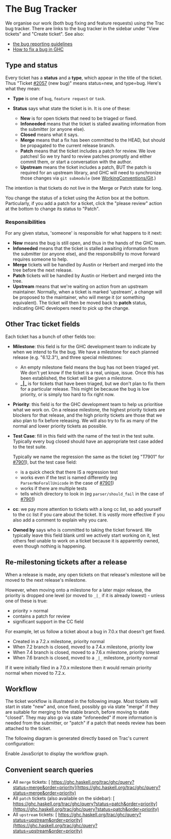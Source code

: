 


# The Bug Tracker



We organise our work (both bug fixing and feature requests) using the Trac bug tracker.   There are links to the bug tracker in the sidebar under "View tickets" and "Create ticket". See also:


- [the bug reporting guidelines](report-a-bug)
- [How to fix a bug in GHC](working-conventions/fixing-bugs)

## Type and status



Every ticket has a **status** and a **type**, which appear in the title of the ticket.  Thus "Ticket [\#2057](https://gitlab.staging.haskell.org/ghc/ghc/issues/2057) (new bug)" means status=new, and type=bug.  Here's what they mean:


- **Type** is one of `bug`, `feature request` or `task`.

- **Status** says what state the ticket is in.  It is one of these:

  - **New** is for open tickets that need to be triaged or fixed.
  - **Infoneeded** means that the ticket is stalled awaiting information from the submitter (or anyone else).
  - **Closed** means what it says.
  - **Merge** means that a fix has been committed to the HEAD, but should be propagated to the current release branch.
  - **Patch** means that the ticket includes a patch for review.  We love patches!  So we try hard to review patches promptly and either commit them, or start a conversation with the author.
  - **Upstream** means the ticket includes a patch, BUT the patch is required for an upstream library, and GHC will need to synchronize those changes via `git submodule` (see [WorkingConventions/Git](working-conventions/git).)


The intention is that tickets do not live in the Merge or Patch state for long.



You change the status of a ticket using the Action box at the bottom.  Particularly, if you add a patch for a ticket, click the "please review" action at the bottom to change its status to "Patch".


### Responsibilities



For any given status, 'someone' is responsible for what happens to it next:


- **New** means the bug is still open, and thus in the hands of the GHC team.
- **Infoneeded** means that the ticket is stalled awaiting information from the submitter (or anyone else), and the responsibility to move forward requires someone to help.
- **Merge** tickets will be handled by Austin or Herbert and merged into the tree before the next release.
- **Patch** tickets will be handled by Austin or Herbert and merged into the tree.
- **Upstream** means that we're waiting on action from an upstream maintainer. Normally, when a ticket is marked 'upstream', a change will be proposed to the maintainer, who will merge it (or something equivalent). The ticket will then be moved back to **patch** status, indicating GHC developers need to pick up the change.

## Other Trac ticket fields



Each ticket has a bunch of other fields too:


- **Milestone**: this field is for the GHC development team to indicate by when we intend to fix the bug.  We have a milestone for each planned release (e.g. "6.12.3"), and three special milestones:

  - An empty milestone field means the bug has not been triaged yet.  We don't yet know if the
    ticket is a real, unique, issue.  Once this has been established, the ticket will be given
    a milestone.
  - **\_\|\_** is for tickets that have been triaged, but we don't plan to fix them for a particular
    release.  This might be because the bug is low priority, or is simply too hard to fix right now.

- **Priority**: this field is for the GHC development team to help us prioritise what we work on. On a release milestone, the highest priority tickets are blockers for that release, and the high priority tickets are those that we also plan to fix before releasing. We will also try to fix as many of the normal and lower priority tickets as possible.

- **Test Case**: fill in this field with the name of the test in the test suite.  Typically every bug
  closed should have an appropriate test case added to the test suite.

  Typically we name the regression the same as the ticket (eg "T7901" for [\#7901](https://gitlab.staging.haskell.org/ghc/ghc/issues/7901)), but the test case field:

  - is a quick check that there IS a regression test
  - works even if the test is named differently (eg `ParserNoForallUnicode` in the case of [\#7901](https://gitlab.staging.haskell.org/ghc/ghc/issues/7901))
  - works if there are multiple tests
  - tells which directory to look in (eg `parser/should_fail` in the case of [\#7901](https://gitlab.staging.haskell.org/ghc/ghc/issues/7901))

- **cc**: we pay more attention to tickets with a long cc list, so add yourself to the cc list if you care about the ticket.  It is *vastly* more effective if you also add a comment to explain why you care. 

- **Owned by** says who is committed to taking the ticket forward.  We typically leave this field blank until we actively start working on it, lest others feel unable to work on a ticket because it is apparently owned, even though nothing is happening.

## Re-milestoning tickets after a release



When a release is made, any open tickets on that release's milestone will be moved to the next release's milestone.



However, when moving onto a milestone for a later major release, the priority is dropped one level (or moved to `_|_` if it is already lowest) - unless one of these is true:


- priority \> normal
- contains a patch for review
- significant support in the CC field


For example, let us follow a ticket about a bug in 7.0.x that doesn't get fixed.


- Created in a 7.2.x milestone, priority normal
- When 7.2 branch is closed, moved to a 7.4.x milestone, priority low
- When 7.4 branch is closed, moved to a 7.6.x milestone, priority lowest
- When 7.6 branch is closed, moved to a `_|_` milestone, priority normal


If it were initially filed in a 7.0.x milestone then it would remain priority normal when moved to 7.2.x.


## Workflow



The ticket workflow is illustrated in the following image. Most tickets will start in state "new" and, once fixed, possibly go via state "merge" if they are suitable for merging to the stable branch, before moving to state "closed". They may also go via state "infoneeded" if more information is needed from the submitter, or "patch" if a patch that needs review has been attached to the ticket.



The following diagram is generated directly based on Trac's current configuration:



Enable JavaScript to display the workflow graph.



## Convenient search queries


- All `merge` tickets: [
  https://ghc.haskell.org/trac/ghc/query?status=merge&order=priority](https://ghc.haskell.org/trac/ghc/query?status=merge&order=priority)
- All `patch` tickets (also available on the sidebar): [
  https://ghc.haskell.org/trac/ghc/query?status=patch&order=priority](https://ghc.haskell.org/trac/ghc/query?status=patch&order=priority)
- All `upstream` tickets: [
  https://ghc.haskell.org/trac/ghc/query?status=upstream&order=priority](https://ghc.haskell.org/trac/ghc/query?status=upstream&order=priority)
